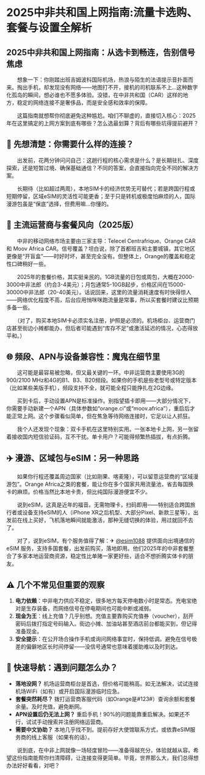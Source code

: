 # 2025中非共和国上网指南:流量卡选购、套餐与设置全解析

## 2025中非共和国上网指南：从选卡到畅连，告别信号焦虑

　　想象一下：你刚踏出班吉姆波科国际机场，热浪与陌生的法语提示音扑面而来。掏出手机，却发现没有网络——地图打不开，接机的司机联系不上…这种数字化孤岛的瞬间，想必谁也不愿多体验。没错，在中非共和国（CAR）这样的地方，稳定的网络连接不是奢侈品，而是安全感和效率的保障。

　　这篇指南就想帮你彻底避免这种尴尬。咱们不聊虚的，直接切入核心：2025年在这里搞定的上网方案到底有哪些？怎么选最划算？背后有哪些坑得提前避开？

## 🤔 先想清楚：你需要什么样的连接？

　　出发前，花两分钟问问自己：这趟行程的核心需求是什么？是长期驻扎、深度探索，还是短暂过境、确保基础通信？不同的答案，会直接指向完全不同的解决方案。

　　长期待（比如超过两周），本地SIM卡的经济优势无可替代；若是跨国行程或短期停留，区域eSIM的灵活性可能更香；至于只是转机或极度怕麻烦的人，国际漫游包虽是“保底”选择，但费用嘛…你懂的。

## 📱 主流运营商与套餐风向（2025版）

　　中非的移动网络市场主要由三家主导：Telecel Centrafrique、Orange CAR 和 Moov Africa CAR。信号覆盖？坦白说，除了首都班吉和主要城镇，其它地区更像是“开盲盒”——时好时坏，甚至完全没有。但整体上，Orange的覆盖和稳定性口碑稍好一些。

　　2025年的套餐价格，其实挺亲民的。1GB流量的日包或周包，大概在2000-3000中非法郎（约合3-4美元）；月包通常5-10GB起步，价格区间在15000-30000中非法郎（20-40美元）。话说回来，这里的流量消耗速度有时快得惊人——网络优化程度不高，后台应用悄咪咪跑流量是常事，所以买套餐时建议比预期多备一些。

　　（对了，购买本地SIM卡必须实名注册，护照是必须的。机场柜台、运营商门店甚至街边小摊都能办，但后者可能遇到“库存不足”或激活延迟的情况，心态得放平和。）

## 🌐 频段、APN与设备兼容性：魔鬼在细节里

　　这可能是最容易被忽略，但又最关键的一环。中非运营商主要使用3G的900/2100 MHz和4G的B1、B3、B20频段。如果你的手机是些老型号或特定版本（比如某些美版手机），频段支持不全，就可能全程只能挣扎在2G边缘。

　　买到卡后，手动设置APN是标准操作。别指望插卡即用——大部分情况下，你需要手动新建一个APN（具体参数如“orange.ci”或“moov.africa”），重启后才能正常上网。这个步骤看似简单，但在焦急等待网络连接时，它足以让人抓狂。

　　我个人还发现个现象：双卡手机在这里特别实用。一张本地卡上网，另一张留着接收国内短信验证码，互不干扰。单卡用户？可能得频繁热插拔，有点折腾。

## ✈️ 漫游、区域包与eSIM：另一种思路

　　如果你行程还覆盖周边国家（比如刚果、喀麦隆），可以留意运营商的“区域漫游包”。Orange Africa之类的套餐，能让你在多个国家共用流量池，省去每国换卡的麻烦。价格当然比本地卡贵，但比纯国际漫游便宜不少。

　　说到eSIM，这真是近年的福音。无需物理卡，扫码即用——特别适合跨国旅行者或设备支持eSIM的人（iPhone XR之后机型、大部分Pixel、新款三星等）。出发前在线上买好，飞机落地瞬间就能激活，那种无缝切换的体验，用过就回不去了。

　　对了，说到eSIM，有个服务值得了解：✈ [@esim1088](https://t.me/s/esim1088) 提供面向出境通信的 eSIM 服务，支持多国套餐，出发前购买，落地即用。他们2025年的中非套餐整合了多家本地运营商资源，稳定性比单赌一家更好些，适合不想折腾实体卡的朋友。

## ⚠️ 几个不常见但重要的观察

1.  **电力依赖**：中非电力供应不稳定，很多地方每天停电数小时是常态。充电宝绝对是生存装备，而网络信号在停电期间也可能中断或减弱。
2.  **现金为王**：线上充值？几乎别想。充值主要靠购买充值券（voucher），刮开密码后拨打指定号码输入。街边小摊、加油站甚至酒店前台都能买到，但记得准备现金。
3.  **安全提示**：在公开场合操作手机或询问网络事宜时，保持低调。避免在信号极差的偏僻地区长时间停留——没信号通常也意味着援助难以及时到达。

## 🧭 快速导航：遇到问题怎么办？

-   **落地没网？** 机场运营商柜台是首选，但价格可能稍高。如无法解决，试试连接机场WiFi（如有）或开启国际漫游临时应急。
-   **套餐突然耗尽？** 拨打运营商客服代码（如Orange是#123#）查询余额和套餐余量。及时充值，避免断网。
-   **APN设置后仍无法上网？** 重启手机！90%的问题能靠重启解决。如果还不行，试试手动搜索并注册网络运营商。
-   **需要中文协助？** 本地几乎找不到。提前存好大使馆联系方式，或依靠eSIM服务商的线上客服（如果有的话）。

　　说到底，在中非上网就像一场轻度冒险——准备得越充分，体验就越从容。希望这份指南能帮你扫清障碍，让连接变得更简单。毕竟，世界那么大，我们总得想办法好好看看，对吧？